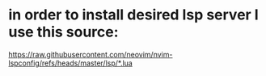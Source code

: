# in order to install desired lsp server I use this source:
https://raw.githubusercontent.com/neovim/nvim-lspconfig/refs/heads/master/lsp/*.lua
